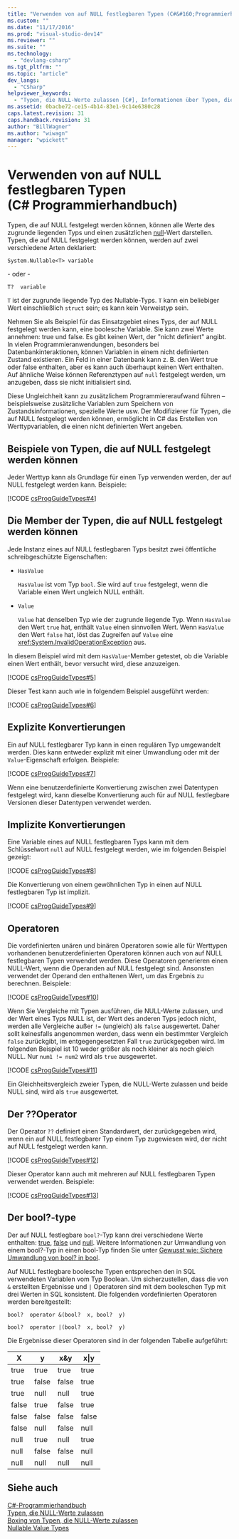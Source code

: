```yaml
---
title: "Verwenden von auf NULL festlegbaren Typen (C#&#160;Programmierhandbuch) | Microsoft Docs"
ms.custom: ""
ms.date: "11/17/2016"
ms.prod: "visual-studio-dev14"
ms.reviewer: ""
ms.suite: ""
ms.technology: 
  - "devlang-csharp"
ms.tgt_pltfrm: ""
ms.topic: "article"
dev_langs: 
  - "CSharp"
helpviewer_keywords: 
  - "Typen, die NULL-Werte zulassen [C#], Informationen über Typen, die NULL-Werte zulassen"
ms.assetid: 0bacbe72-ce15-4b14-83e1-9c14e6380c28
caps.latest.revision: 31
caps.handback.revision: 31
author: "BillWagner"
ms.author: "wiwagn"
manager: "wpickett"
---
```

# Verwenden von auf NULL festlegbaren Typen (C#&#160;Programmierhandbuch)
Typen, die auf NULL festgelegt werden können, können alle Werte des zugrunde liegenden Typs und einen zusätzlichen [null](../../../csharp/language-reference/keywords/null.md)\-Wert darstellen.  Typen, die auf NULL festgelegt werden können, werden auf zwei verschiedene Arten deklariert:  
  
 `System.Nullable<T> variable`  
  
 \- oder \-  
  
 `T?  variable`  
  
 `T` ist der zugrunde liegende Typ des Nullable\-Typs.  `T` kann ein beliebiger Wert einschließlich `struct` sein; es kann kein Verweistyp sein.  
  
 Nehmen Sie als Beispiel für das Einsatzgebiet eines Typs, der auf NULL festgelegt werden kann, eine boolesche Variable. Sie kann zwei Werte annehmen: true und false.  Es gibt keinen Wert, der "nicht definiert" angibt.  In vielen Programmieranwendungen, besonders bei Datenbankinteraktionen, können Variablen in einem nicht definierten Zustand existieren.  Ein Feld in einer Datenbank kann z. B. den Wert true oder false enthalten, aber es kann auch überhaupt keinen Wert enthalten.  Auf ähnliche Weise können Referenztypen auf `null` festgelegt werden, um anzugeben, dass sie nicht initialisiert sind.  
  
 Diese Ungleichheit kann zu zusätzlichem Programmiereraufwand führen – beispielsweise zusätzliche Variablen zum Speichern von Zustandsinformationen, spezielle Werte usw.  Der Modifizierer für Typen, die auf NULL festgelegt werden können, ermöglicht in C\# das Erstellen von Werttypvariablen, die einen nicht definierten Wert angeben.  
  
## Beispiele von Typen, die auf NULL festgelegt werden können  
 Jeder Werttyp kann als Grundlage für einen Typ verwenden werden, der auf NULL festgelegt werden kann.  Beispiele:  
  
 [!CODE [csProgGuideTypes#4](../CodeSnippet/VS_Snippets_VBCSharp/CsProgGuideTypes#4)]  
  
## Die Member der Typen, die auf NULL festgelegt werden können  
 Jede Instanz eines auf NULL festlegbaren Typs besitzt zwei öffentliche schreibgeschützte Eigenschaften:  
  
-   `HasValue`  
  
     `HasValue` ist vom Typ `bool`.  Sie wird auf `true` festgelegt, wenn die Variable einen Wert ungleich NULL enthält.  
  
-   `Value`  
  
     `Value` hat denselben Typ wie der zugrunde liegende Typ.  Wenn `HasValue` den Wert `true` hat, enthält `Value` einen sinnvollen Wert.  Wenn `HasValue` den Wert `false` hat, löst das Zugreifen auf `Value` eine <xref:System.InvalidOperationException> aus.  
  
 In diesem Beispiel wird mit dem `HasValue`\-Member getestet, ob die Variable einen Wert enthält, bevor versucht wird, diese anzuzeigen.  
  
 [!CODE [csProgGuideTypes#5](../CodeSnippet/VS_Snippets_VBCSharp/CsProgGuideTypes#5)]  
  
 Dieser Test kann auch wie in folgendem Beispiel ausgeführt werden:  
  
 [!CODE [csProgGuideTypes#6](../CodeSnippet/VS_Snippets_VBCSharp/CsProgGuideTypes#6)]  
  
## Explizite Konvertierungen  
 Ein auf NULL festlegbarer Typ kann in einen regulären Typ umgewandelt werden. Dies kann entweder explizit mit einer Umwandlung oder mit der `Value`\-Eigenschaft erfolgen.  Beispiele:  
  
 [!CODE [csProgGuideTypes#7](../CodeSnippet/VS_Snippets_VBCSharp/CsProgGuideTypes#7)]  
  
 Wenn eine benutzerdefinierte Konvertierung zwischen zwei Datentypen festgelegt wird, kann dieselbe Konvertierung auch für auf NULL festlegbare Versionen dieser Datentypen verwendet werden.  
  
## Implizite Konvertierungen  
 Eine Variable eines auf NULL festlegbaren Typs kann mit dem Schlüsselwort `null` auf NULL festgelegt werden, wie im folgenden Beispiel gezeigt:  
  
 [!CODE [csProgGuideTypes#8](../CodeSnippet/VS_Snippets_VBCSharp/CsProgGuideTypes#8)]  
  
 Die Konvertierung von einem gewöhnlichen Typ in einen auf NULL festlegbaren Typ ist implizit.  
  
 [!CODE [csProgGuideTypes#9](../CodeSnippet/VS_Snippets_VBCSharp/CsProgGuideTypes#9)]  
  
## Operatoren  
 Die vordefinierten unären und binären Operatoren sowie alle für Werttypen vorhandenen benutzerdefinierten Operatoren können auch von auf NULL festlegbaren Typen verwendet werden.  Diese Operatoren generieren einen NULL\-Wert, wenn die Operanden auf NULL festgelegt sind. Ansonsten verwendet der Operand den enthaltenen Wert, um das Ergebnis zu berechnen.  Beispiele:  
  
 [!CODE [csProgGuideTypes#10](../CodeSnippet/VS_Snippets_VBCSharp/CsProgGuideTypes#10)]  
  
 Wenn Sie Vergleiche mit Typen ausführen, die NULL\-Werte zulassen, und der Wert eines Typs NULL ist, der Wert des anderen Typs jedoch nicht, werden alle Vergleiche außer `!=` \(ungleich\) als `false` ausgewertet.  Daher sollt keinesfalls angenommen werden, dass wenn ein bestimmter Vergleich `false` zurückgibt, im entgegengesetzten Fall `true` zurückgegeben wird.  Im folgenden Beispiel ist 10 weder größer als noch kleiner als noch gleich NULL.  Nur `num1 != num2` wird als `true` ausgewertet.  
  
 [!CODE [csProgGuideTypes#11](../CodeSnippet/VS_Snippets_VBCSharp/CsProgGuideTypes#11)]  
  
 Ein Gleichheitsvergleich zweier Typen, die NULL\-Werte zulassen und beide NULL sind, wird als `true` ausgewertet.  
  
## Der ??Operator  
 Der Operator `??` definiert einen Standardwert, der zurückgegeben wird, wenn ein auf NULL festlegbarer Typ einem Typ zugewiesen wird, der nicht auf NULL festgelegt werden kann.  
  
 [!CODE [csProgGuideTypes#12](../CodeSnippet/VS_Snippets_VBCSharp/CsProgGuideTypes#12)]  
  
 Dieser Operator kann auch mit mehreren auf NULL festlegbaren Typen verwendet werden.  Beispiele:  
  
 [!CODE [csProgGuideTypes#13](../CodeSnippet/VS_Snippets_VBCSharp/CsProgGuideTypes#13)]  
  
## Der bool?\-type  
 Der auf NULL festlegbare `bool?`\-Typ kann drei verschiedene Werte enthalten: [true](../../../csharp/language-reference/keywords/true.md), [false](../../../csharp/language-reference/keywords/false.md) und [null](../../../csharp/language-reference/keywords/null.md).  Weitere Informationen zur Umwandlung von einem bool?\-Typ  in einen bool\-Typ finden Sie unter [Gewusst wie: Sichere Umwandlung von bool? in bool](../../../csharp/programming-guide/nullable-types/how-to-safely-cast-from-bool-to-bool.md).  
  
 Auf NULL festlegbare boolesche Typen entsprechen den in SQL verwendeten Variablen vom Typ Boolean.  Um sicherzustellen, dass die von `&` erstellten Ergebnisse und  `|` Operatoren sind mit dem booleschen Typ mit drei Werten in SQL konsistent. Die folgenden vordefinierten Operatoren werden bereitgestellt:  
  
 `bool?  operator &(bool?  x, bool?  y)`  
  
 `bool?  operator |(bool?  x, bool?  y)`  
  
 Die Ergebnisse dieser Operatoren sind in der folgenden Tabelle aufgeführt:  
  
|X|y|x&y|x&#124;y|  
|-------|-------|---------|--------------|  
|true|true|true|true|  
|true|false|false|true|  
|true|null|null|true|  
|false|true|false|true|  
|false|false|false|false|  
|false|null|false|null|  
|null|true|null|true|  
|null|false|false|null|  
|null|null|null|null|  
  
## Siehe auch  
 [C\#\-Programmierhandbuch](../../../csharp/programming-guide/index.md)   
 [Typen, die NULL\-Werte zulassen](../../../csharp/programming-guide/nullable-types/index.md)   
 [Boxing von Typen, die NULL\-Werte zulassen](../../../csharp/programming-guide/nullable-types/boxing-nullable-types.md)   
 [Nullable Value Types](../../../visual-basic/programming-guide/language-features/data-types/nullable-value-types.md)